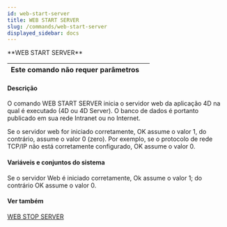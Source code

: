 ```yaml
---
id: web-start-server
title: WEB START SERVER
slug: /commands/web-start-server
displayed_sidebar: docs
---
```


<!--REF #_command_.WEB START SERVER.Syntax-->**WEB START SERVER**<!-- END REF-->
<!--REF #_command_.WEB START SERVER.Params-->
| Este comando não requer parâmetros |  |
| --- | --- |

<!-- END REF-->

#### Descrição 

<!--REF #_command_.WEB START SERVER.Summary-->O comando WEB START SERVER inicia o servidor web da aplicação 4D na qual é executado (4D ou 4D Server).<!-- END REF--> O banco de dados é portanto publicado em sua rede Intranet ou no Internet.  

Se o servidor web for iniciado corretamente, OK assume o valor 1, do contrário, assume o valor 0 (zero). Por exemplo, se o protocolo de rede TCP/IP não está corretamente configurado, OK assume o valor 0.

#### Variáveis e conjuntos do sistema 

Se o servidor Web é iniciado corretamente, Ok assume o valor 1; do contrário OK assume o valor 0.

#### Ver também 

[WEB STOP SERVER](web-stop-server.md)  